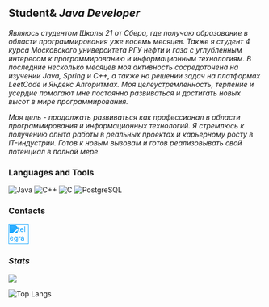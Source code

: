## Student& *Java Developer*

 *Являюсь студентом Школы 21 от Сбера, где получаю образование в области программирования уже восемь месяцев. Также я студент 4 курса Московского университета РГУ нефти и газа с углубленным интересом к программированию и информационным технологиям. В последние несколько месяцев моя активность сосредоточена на изучении Java, Spring и C++, а также на решении задач на платформах LeetCode и Яндекс Алгоритмах. Моя целеустремленность, терпение и усердие помогают мне постоянно развиваться и достигать новых высот в мире программирования.*

  *Моя цель - продолжать развиваться как профессионал в области программирования и информационных технологий. Я стремлюсь к получению опыта работы в реальных проектах и карьерному росту в IT-индустрии. Готов к новым вызовам и готов реализовывать свой потенциал в полной мере.*


### Languages and Tools
![Java](https://ziadoua.github.io/m3-Markdown-Badges/badges/Java/java1.svg)
![C++](https://ziadoua.github.io/m3-Markdown-Badges/badges/C++/c++1.svg)
![C](https://ziadoua.github.io/m3-Markdown-Badges/badges/C/c1.svg)
![PostgreSQL](https://ziadoua.github.io/m3-Markdown-Badges/badges/PostgreSQL/postgresql1.svg)


### Contacts
[<img src='https://cdn.jsdelivr.net/npm/simple-icons@3.0.1/icons/telegram.svg' alt='telegram' height='40' style='filter: invert(40%) sepia(95%) saturate(2410%) hue-rotate(179deg) brightness(102%) contrast(103%);'>](https://t.me/Gazssha)


### *Stats*

![](https://leetcard.jacoblin.cool/gazsha?theme=wtf&font=Dancing_Script&border=0&radius=20)


![Top Langs](https://github-readme-stats.vercel.app/api/top-langs/?username=gazzsha)

